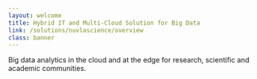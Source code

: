 ```yaml
---
layout: welcome
title: Hybrid IT and Multi-Cloud Solution for Big Data
link: /solutions/nuvlascience/overview
class: banner
---
```


Big data analytics in the cloud and at the edge for research, scientific and academic communities.

